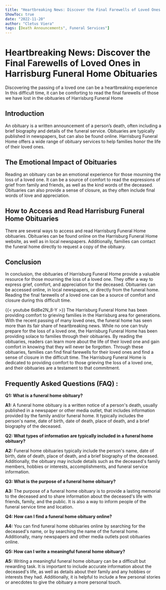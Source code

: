 ```yaml
---
title: "Heartbreaking News: Discover the Final Farewells of Loved Ones in Harrisburg Funeral Home Obituaries"
ShowToc: true 
date: "2022-11-20"
author: "Cletus Viera" 
tags: [Death Announcements", Funeral Services"]
---
```

# Heartbreaking News: Discover the Final Farewells of Loved Ones in Harrisburg Funeral Home Obituaries 

Discovering the passing of a loved one can be a heartbreaking experience In this difficult time, it can be comforting to read the final farewells of those we have lost in the obituaries of Harrisburg Funeral Home 

## Introduction 

An obituary is a written announcement of a person’s death, often including a brief biography and details of the funeral service. Obituaries are typically published in newspapers, but can also be found online. Harrisburg Funeral Home offers a wide range of obituary services to help families honor the life of their loved ones. 

## The Emotional Impact of Obituaries 

Reading an obituary can be an emotional experience for those mourning the loss of a loved one. It can be a source of comfort to read the expressions of grief from family and friends, as well as the kind words of the deceased. Obituaries can also provide a sense of closure, as they often include final words of love and appreciation. 

## How to Access and Read Harrisburg Funeral Home Obituaries 

There are several ways to access and read Harrisburg Funeral Home obituaries. Obituaries can be found online on the Harrisburg Funeral Home website, as well as in local newspapers. Additionally, families can contact the funeral home directly to request a copy of the obituary. 

## Conclusion 

In conclusion, the obituaries of Harrisburg Funeral Home provide a valuable resource for those mourning the loss of a loved one. They offer a way to express grief, comfort, and appreciation for the deceased. Obituaries can be accessed online, in local newspapers, or directly from the funeral home. Reading the final farewells of a loved one can be a source of comfort and closure during this difficult time.

{{< youtube 6id8e2N_8-Y >}} 
The Harrisburg Funeral Home has been providing comfort to grieving families in the Harrisburg area for generations. With the recent passing of many loved ones, the funeral home has seen more than its fair share of heartbreaking news. While no one can truly prepare for the loss of a loved one, the Harrisburg Funeral Home has been providing solace to families through their obituaries. By reading the obituaries, readers can learn more about the life of their loved one and gain comfort in knowing that they will never be forgotten. Through these obituaries, families can find final farewells for their loved ones and find a sense of closure in the difficult time. The Harrisburg Funeral Home is dedicated to providing comfort to those grieving the loss of a loved one, and their obituaries are a testament to that commitment.

## Frequently Asked Questions (FAQ) :
**Q1: What is a funeral home obituary?**

**A1:** A funeral home obituary is a written notice of a person's death, usually published in a newspaper or other media outlet, that includes information provided by the family and/or funeral home. It typically includes the person's name, date of birth, date of death, place of death, and a brief biography of the deceased. 

**Q2: What types of information are typically included in a funeral home obituary?**

**A2:** Funeral home obituaries typically include the person's name, date of birth, date of death, place of death, and a brief biography of the deceased. Additionally, the obituary may include details such as the deceased's family members, hobbies or interests, accomplishments, and funeral service information. 

**Q3: What is the purpose of a funeral home obituary?**

**A3:** The purpose of a funeral home obituary is to provide a lasting memorial to the deceased and to share information about the deceased's life with friends, family, and the public. It is also a way to inform people of the funeral service time and location. 

**Q4: How can I find a funeral home obituary online?**

**A4:** You can find funeral home obituaries online by searching for the deceased's name, or by searching the name of the funeral home. Additionally, many newspapers and other media outlets post obituaries online. 

**Q5: How can I write a meaningful funeral home obituary?**

**A5:** Writing a meaningful funeral home obituary can be a difficult but rewarding task. It is important to include accurate information about the deceased's life, as well as details about their family and any hobbies or interests they had. Additionally, it is helpful to include a few personal stories or anecdotes to give the obituary a more personal touch.



